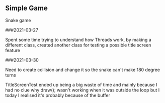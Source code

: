 ## Simple Game

Snake game


###2021-03-27

Spent some time trying to understand how Threads work, by making a different class,
created another class for testing a possible title screen feature


###2021-03-30

Need to create collision and change it so the snake can't make 180 degree turns

TitleScreenTest ended up being a big waste of time and mainly because I had no
clue why draw(); wasn't working when it was outside the loop but I today I realised
it's probably because of the buffer
